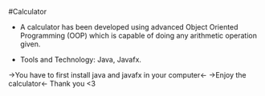 #Calculator

* A calculator has been developed using advanced Object Oriented Programming (OOP) which is capable of doing any arithmetic operation given.

* Tools and Technology: Java, Javafx.

->You have to first install java and javafx in your computer<-
->Enjoy the calculator<-
Thank you <3


